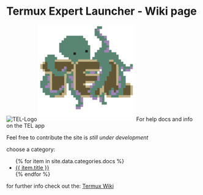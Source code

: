 # Termux Expert Launcher - Wiki page
![TEL-Logo]()
<img src="https://raw.githubusercontent.com/SealedJoy/images/main/logo-big.png" width=50% height=50%>
For help docs and info on the TEL app

Feel free to contribute the site is _still under development_

choose a category:

<ul>
   {% for item in site.data.categories.docs %}
      <li><a href="{{ item.url }}">{{ item.title }}</a></li>
   {% endfor %}
</ul>

for further info check out the: <a href="https://wiki.termux.com/wiki/Main_Page">Termux Wiki</a>
